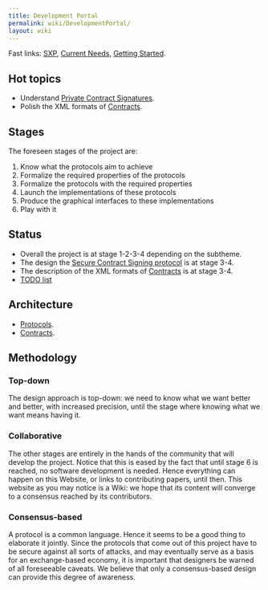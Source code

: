 ```yaml
---
title: Development Portal
permalink: wiki/DevelopmentPortal/
layout: wiki
---
```


Fast links: [SXP](/SXP/wiki/ "wikilink"), [Current
Needs](/SXP/wiki/CurrentNeeds "wikilink"), [Getting
Started](/SXP/wiki/GettingStarted "wikilink").

Hot topics
----------

-   Understand [Private Contract
    Signatures](/SXP/wiki/PrivateContractSignatures "wikilink").
-   Polish the XML formats of [Contracts](/SXP/wiki/Contracts "wikilink").

Stages
------

The foreseen stages of the project are:

1.  Know what the protocols aim to achieve
2.  Formalize the required properties of the protocols
3.  Formalize the protocols with the required properties
4.  Launch the implementations of these protocols
5.  Produce the graphical interfaces to these implementations
6.  Play with it

Status
------

-   Overall the project is at stage 1-2-3-4 depending on the subtheme.
-   The design the [Secure Contract Signing
    protocol](/SXP/wiki/SecureContractSigningProtocol "wikilink") is at
    stage 3-4.
-   The description of the XML formats of
    [Contracts](/SXP/wiki/Contracts "wikilink") is at stage 3-4.
-   [TODO list](/SXP/wiki/TODOList "wikilink")

Architecture
------------

-   [Protocols](/SXP/wiki/SecureContractSigningProtocol "wikilink").
-   [Contracts](/SXP/wiki/Contracts "wikilink").

Methodology
-----------

### Top-down

The design approach is top-down: we need to know what we want better and
better, with increased precision, until the stage where knowing what we
want means having it.

### Collaborative

The other stages are entirely in the hands of the community that will
develop the project. Notice that this is eased by the fact that until
stage 6 is reached, no software development is needed. Hence everything
can happen on this Website, or links to contributing papers, until then.
This website as you may notice is a Wiki: we hope that its content will
converge to a consensus reached by its contributors.

### Consensus-based

A protocol is a common language. Hence it seems to be a good thing to
elaborate it jointly. Since the protocols that come out of this project
have to be secure against all sorts of attacks, and may eventually serve
as a basis for an exchange-based economy, it is important that designers
be warned of all foreseeable caveats. We believe that only a
consensus-based design can provide this degree of awareness.

